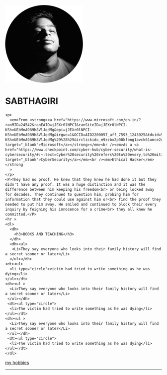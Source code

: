 <!DOCTYPE html>
<html lang="en">
  <head>
    <meta charset="utf-8" />
    <title>SABTHAGIRI PERSONAL SITE</title>
  </head>
  <body>
    <img src="sabthagiriprofile.png" alt="image of sabthagiri"width=250px height="250px" >
    <h1>SABTHAGIRI</h1>

    <p>
      <em>From <strong><a href="https://www.microsoft.com/en-in/?ranMID=24542&ranEAID=jJEXr0lNPCI&ranSiteID=jJEXr0lNPCI-KShvUEbMnA989h8VlJqdMg&epi=jJEXr0lNPCI-KShvUEbMnA989h8VlJqdMg&irgwc=1&OCID=AID2200057_aff_7593_1243925&tduid=%28ir__m9zzbx2p00kfbng1avck61umce2x6yelplrvwidd00%29%287593%29%281243925%29%28jJEXr0lNPCI-KShvUEbMnA989h8VlJqdMg%29%28%29&irclickid=_m9zzbx2p00kfbng1avck61umce2x6yelplrvwidd00" target="_blank">Microsoft</a></strong></em><br /><em>As a <a href="https://www.checkpoint.com/cyber-hub/cyber-security/what-is-cybersecurity/#:~:text=Cyber%20security%20refers%20to%20every,to%20mitigate%20corporate%20cyber%20risk." target="_blank">CyberSecurity</a></em><br /><em>Ethical Hacker</em></strong
      >
    </p>
    <P>They had no proof. He knew that they knew he had done it but they didn't have any proof. It was a huge distinction and it was the difference between him keeping his freedom<br> or being locked away for decades. They continued to question him, probing him for information that they could use against him or<br> find the proof they needed to put him away. He smiled and continued to block their every inquiry by feigning his innocence for a crime<br> they all knew he committed.</P>
    <hr >
    <dl>
      <dh>
        <h3>BOOKS AND TEACHING</h3>
      </dh>
      <dh><ul>
       <Li>They say everyone who looks into their family history will find a secret sooner or later</Li>
      </ul></dh>
    <dt><ul>
      <li type="circle">victim had tried to write something as he was dying</li>
    </ul></dt>
    <dh><ul >
      <Li>They say everyone who looks into their family history will find a secret sooner or later</Li>
     </ul></dh>
     <dt><ul type="circle">
      <li>The victim had tried to write something as he was dying</li>
    </ul></dt>
    <dh><ul >
      <Li>They say everyone who looks into their family history will find a secret sooner or later</Li>
     </ul></dh>
     <dt><ul type="circle">
      <li>The victim had tried to write something as he was dying</li>
    </ul></dt>
    </dl>
  <a href="hobbies.html">my hobbies</a>
    <hr>
  </body>
</html>
